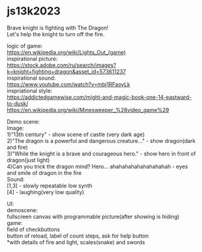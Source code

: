 # js13k2023<br>

Brave knight is fighting with The Dragon!<br>
Let's help the knight to turn off the fire.<br>

logic of game:<br>
https://en.wikipedia.org/wiki/Lights_Out_(game)<br>
inspirational picture:<br>
https://stock.adobe.com/ru/search/images?k=knight+fighting+dragon&asset_id=573611237<br>
inspirational sound:<br>
https://www.youtube.com/watch?v=mbj1RFaoyLk<br>
inspriational style:<br>
https://addictedgamewise.com/might-and-magic-book-one-14-eastward-to-dusk/<br>
https://en.wikipedia.org/wiki/Minesweeper_%28video_game%29<br>

Demo scene:<br>
Image:<br>
1)"13th century" - show scene of castle (very dark age)<br>
2)"The dragon is a powerful and dangerous creature..." - show dragon(dark and fire)<br> 
3)"While the knight is a brave and courageous hero." - show hero in front of dragon(just light)<br>
4)Can you trick the dragon mind? Hero... ahahahahahahahahahah - eyes and smile of dragon in the fire<br>
Sound:<br>
[1,3] - slowly repeatable low synth<br>
[4] - laughing(very low quality)<br>

UI:<br>
demoscene:<br>
fullscreen canvas with programmable picture(after showing is hiding)<br>
game:<br>
field of checkbuttons<br>
button of reload, label of count steps, ask for help button<br>
*with details of fire and light, scales(snake) and swords<br>

